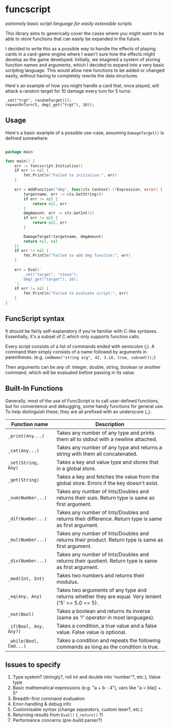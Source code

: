 # funcscript
*extremely basic script language for easily extensible scripts*

This library aims to generically cover the cases where you might want
to be able to store functions that can easily be expanded in the future.

I decided to write this as a possible way to handle the effects of
playing cards in a card-game engine where I wasn't sure how the effects
might develop as the game developed. Initially, we imagined a system of
storing function names and arguments, which I decided to expand into a
very basic scripting language. This would allow new functions to be added
or changed easily, without having to completely rewrite the data structures.

Here's an example of how you might handle a card that, once played, will
attack a random target for 10 damage every turn for 5 turns:

	_set("trgt", randomTarget());
	repeatOnTurn(5, dmg(_get("trgt"), 10));

## Usage
Here's a basic example of a possible use-case, assuming `DamageTarget()` is defined somewhere:
```go

package main

func main() {
	err := funcscript.Initialise()
	if err != nil {
		fmt.Println("Failed to initialise:", err)
	}
	
	err = AddFunction("dmg", func(ctx Context) (*Expression, error) {
		targetname, err := ctx.GetString(0)
		if err != nil {
			return nil, err
		}
		dmgAmount, err := ctx.GetInt(1)
		if err != nil {
			return nil, err
		}

		DamageTarget(targetname, dmgAmount)
		return nil, nil
	})
	if err != nil {
		fmt.Println("Failed to add dmg function:", err)
	}
	
	err = Eval(`
		_set("target", "steve");
		dmg(_get("target"), 10);
	`)
	if err != nil {
		fmt.Println("Failed to evaluate script:", err)
	}
}

```

## FuncScript syntax
It should be fairly self-explanatory if you're familiar with C-like syntaxes.
Essentially, it's a subset of C which only supports function calls.

Every script consists of a list of commands ended with semicolon (;).
A command then simply consists of a name followed by arguments in parentheses.
(e.g. `cmdName("string arg", 42, 3.14, true, subcmd());`)

Then arguments can be any of: integer, double, string, boolean or another command,
which will be evaluated before passing in its value.

## Built-In Functions
Generally, most of the use of FuncScript is to call user-defined functions, but for
convenience and debugging, some handy functions for general use. To help distinguish
these, they are all prefixed with an underscore (_):

| Function name          | Description                                                                                           |
|------------------------|-------------------------------------------------------------------------------------------------------|
| `_print(Any...)`       | Takes any number of any type and prints them all to stdout with a newline attached.                   |
| `_cat(Any...)`         | Takes any number of any type and returns a string with them all concatenated.                         |
| `_set(String, Any)`    | Takes a key and value type and stores that in a global store.                                         |
| `_get(String)`         | Takes a key and fetches the value from the global store. Errors if the key doesn't exist.             |
| `_sum(Number...)`      | Takes any number of Ints/Doubles and returns their sum. Return type is same as first argument.        |
| `_dif(Number...)`      | Takes any number of Ints/Doubles and returns their difference. Return type is same as first argument. |
| `_mul(Number...)`      | Takes any number of Ints/Doubles and returns their product. Return type is same as first argument.    |
| `_div(Number...)`      | Takes any number of Ints/Doubles and returns their quotient. Return type is same as first argument.   |
| `_mod(Int, Int)`       | Takes two numbers and returns their modulus.                                                          |
| `_eq(Any, Any)`        | Takes two arguments of any type and returns whether they are equal. Very lenient ('5' == 5.0 == 5).   |
| `_not(Bool)`           | Takes a boolean and returns its inverse (same as '!' operator in most languages).                     |
| `_if(Bool, Any, Any?)` | Takes a condition, a true value and a false value. False value is optional.                           |
| `_while(Bool, Cmd...)` | Takes a condition and repeats the following commands as long as the condition is true.                |

## Issues to specify
 1. Type system? (stringly?, roll int and double into 'number'?, etc.), Value type
 2. Basic mathematical expressions (e.g. "a + b - 4"), vars like "a = bla() + 5"
 3. Breadth-first command evaluation
 4. Error-handling & debug info
 5. Customisable syntax (change separators, custom lexer?, etc.)
 6. Returning results from `Eval()` (`_return()` ?)
 7. Performance concerns (pre-build parser?)
